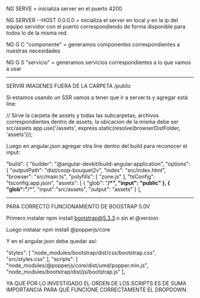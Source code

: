 
NG SERVE  = inicializa server en el puerto 4200

NG SERVER --HOST 0.0.0.0 = inicializa el server en local y en la ip del equipo servidor con el puerto correspondiendo de forma disponible para todos lo de la misma red.

NG G C "componente" = generamos componentes correspondientes a nuestras necesidades

NG G S "servicio" = generamos servicios correspondientes a lo que vamos a usar


------------------

SERVIR IMAGENES FUERA DE LA CARPETA /public 

Si estamos usando un SSR vamos a tener que ir a server.ts y agregar está line:

// Sirve la carpeta de assets y todas las subcarpetas, archivos correspondientes dentro de assets, la ubicacion de la misma debe ser  src/assets
app.use('/assets', express.static(resolve(browserDistFolder, 'assets')));


Luego en angular.json agregar otra line dentro del build para reconocer el input:

 "build": {
          "builder": "@angular-devkit/build-angular:application",
          "options": {
            "outputPath": "dist/coop-bouquet2v",
            "index": "src/index.html",
            "browser": "src/main.ts",
            "polyfills": [
              "zone.js"
            ],
            "tsConfig": "tsconfig.app.json",
            "assets": [
              {
                "glob": "**/*",
                "input": "public"
              },
              {
                "glob":"**/*",
                "input":"src/assets",
                "output": "assets"
              }
            ],

-----------------------------------------------------------------------------------------

PARA CORRECTO FUNCIONAMIENTO DE BOOSTRAP 5.0V 

Primero instalar npm install bootstrap@5.3.3 o sin el @version 

Luego instalar npm install @popperjs/core


Y en el angular.json debe quedar así:

 "styles": [
              "node_modules/bootstrap/dist/css/bootstrap.css",
              "src/styles.css"
            ],
            "scripts": [
              "node_modules/@popperjs/core/dist/umd/popper.min.js",
              "node_modules/bootstrap/dist/js/bootstrap.js"
            ],

YA QUE POR LO INVESTIGADO EL ORDEN DE LOS SCRIPTS ES DE SUMA IMPORTANCIA PARA QUE FUNCIONE CORRECTAMENTE EL DROPDOWN.
